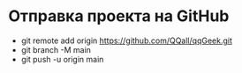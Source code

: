 # Отправка проекта на GitHub
- git remote add origin https://github.com/QQall/qqGeek.git
- git branch -M main
- git push -u origin main